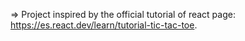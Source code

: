 => Project inspired by the official tutorial of react page: 
   https://es.react.dev/learn/tutorial-tic-tac-toe.
